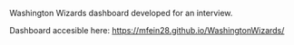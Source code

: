 Washington Wizards dashboard developed for an interview.

Dashboard accesible here: https://mfein28.github.io/WashingtonWizards/
